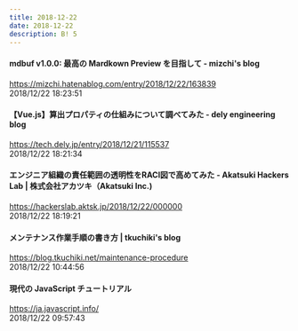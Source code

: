 ```yaml
---
title: 2018-12-22
date: 2018-12-22
description: B! 5
---
```


#### mdbuf v1.0.0: 最高の Mardkown Preview を目指して - mizchi's blog
https://mizchi.hatenablog.com/entry/2018/12/22/163839<br>
2018/12/22 18:23:51<br>


#### 【Vue.js】算出プロパティの仕組みについて調べてみた - dely engineering blog
https://tech.dely.jp/entry/2018/12/21/115537<br>
2018/12/22 18:21:34<br>


#### エンジニア組織の責任範囲の透明性をRACI図で高めてみた - Akatsuki Hackers Lab | 株式会社アカツキ（Akatsuki Inc.)
https://hackerslab.aktsk.jp/2018/12/22/000000<br>
2018/12/22 18:19:21<br>


#### メンテナンス作業手順の書き方 | tkuchiki's blog
https://blog.tkuchiki.net/maintenance-procedure<br>
2018/12/22 10:44:56<br>


#### 現代の JavaScript チュートリアル
https://ja.javascript.info/<br>
2018/12/22 09:57:43<br>


